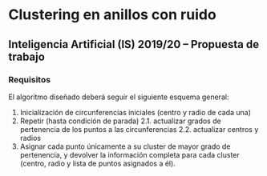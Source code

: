 # Clustering en anillos con ruido
## Inteligencia Artificial (IS) 2019/20 – Propuesta de trabajo

### Requisitos 

El algoritmo diseñado deberá seguir el siguiente esquema general:
1. Inicialización de circunferencias iniciales (centro y radio de cada una)
2. Repetir (hasta condición de parada)
2.1. actualizar grados de pertenencia de los puntos a las circunferencias
2.2. actualizar centros y radios
3. Asignar cada punto únicamente a su cluster de mayor grado de pertenencia, y devolver la información completa para cada cluster (centro, radio y lista de puntos asignados a él).

